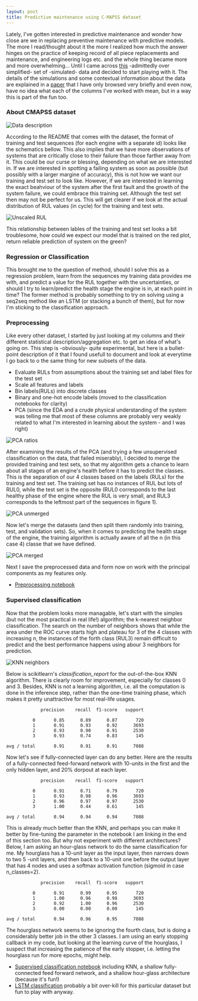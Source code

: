```yaml
---
layout: post
title: Predictive maintenance using C-MAPSS dataset
---
```


Lately, I've gotten interested in predictive maintenance and wonder how close are we in replacing preventive maintenance with predictive models. The more I read/thought about it the more I realized how much the answer hinges on the practice of keeping record of all piece replacements and maintenance, and engineering logs etc. and the whole thing became more and more overwhelming... Until I came across [this](https://ti.arc.nasa.gov/tech/dash/pcoe/prognostic-data-repository/#turbofan) -admittedly over simplified- set of -simulated- data and decided to start playing with it. The details of the simulations and some contextual information about the data are explained in a [paper](https://www.google.no/url?sa=t&rct=j&q=&esrc=s&source=web&cd=1&ved=0ahUKEwis05bV4LHWAhWKfRoKHZabAakQFggoMAA&url=https%3A%2F%2Fti.arc.nasa.gov%2Fpublications%2F154%2Fdownload%2F&usg=AFQjCNELnrsSWOvSTQlF39WXmZ9cF9ka5g) that I have only browsed very briefly and even now, have no idea what each of the columns I've worked with mean, but in a way this is part of the fun too.

### About CMAPSS dataset
![Data description](../images/2017-9-19-pdm/data_description.jpg)

According to the README that comes with the dataset, the format of training and test sequences (for each engine with a separate id) looks like the schematics bellow. This also implies that we have more observations of systems that are critically close to their failure than those farther away from it. This could be our curse or blessing, depending on what we are interested in. If we are interested in spotting a failing system as soon as possible (but possibly with a larger margine of accuracy), this is not how we want our training and test set to  look like. However, if we are interested in learning the exact beahviour of the system after the first fault and the growth of the system failure, we could embrace this training set. Although the test set then may not be perfect for us. This will get clearer if we look at the actual distribution of RUL values (in cycle) for the training and test sets.

![Unscaled RUL](../images/2017-9-19-pdm/RUL_cycle.png)

This relationship between lables of the training and test set looks a bit troublesome, how could we expect our model that is trained on the red plot, return reliable prediction of system on the green?

### Regression or Classification

This brought me to the question of method, should I solve this as a regression problem, learn from the sequences my training data provides me with, and predict a value for the RUL together with the uncertainties, or should I try to learn/predict the health stage the engine is in, at each point in time? The former method is probably something to try on solving using a seq2seq method like an LSTM (or stacking a bunch of them), but for now I'm sticking to the classification approach.

### Preprocessing
Like every other dataset, I started by just looking at my columns and their different statistical description/aggregation etc. to get an idea of what's going on. This step is -obviously- quite experimental, but here is a bullet-point description of it that I found usefull to document and look at everytime I go back to o the same thing for new subsets of the data.

- Evaluate RULs from assumptions about the training set and label files for the test set
- Scale all features and labels
- Bin labels(RULs) into discrete classes
- Binary and one-hot encode labels (moved to the classification notebooks for clarity)
- PCA (since the EDA and a crude physical understanding of the system was telling me that most of these columns are probably very weakly related to what I'm interested in learning about the system - and I was right)

![PCA ratios](../images/2017-9-19-pdm/PCA_variance_ratio.png)

After examining the results of the PCA (and trying a few unsupervised classification on the data, that failed miserably), I decided to merge the provided training and test sets, so that my algorithm gets a chance to learn about all stages of an engine's health before it has to predict the classes. This is the separation of our 4 classes based on the labels (RULs) for the training and test set. The training set has no instances of RUL but lots of RUL0, while the test set is the opposite (RUL0 corresponds to the last healthy phase of the engine where the RUL is very small, and RUL3 corresponds to the leftmost part of the sequences in figure 1).

![PCA unmerged](../images/2017-9-19-pdm/PCA_unmerged.jpg)

Now let's merge the datasets (and then split them randomly into training, test, and validation sets). So, when it comes to predicting the health stage of the engine, the training algorithm is actually aware of all the n (in this case 4) classe that we have defined.

![PCA merged](../images/2017-9-19-pdm/PCA_merged.jpg)

Next I save the preprocessed data and form now on work with the principal components as my features only.

- [Preprocessing notebook](https://github.com/asadisaghar/PdM-C-MAPSST/blob/master/play/publish/preprocessing.ipynb)

### Supervised classification
Now that the problem looks more managable, let's start with the simples (but not the most practical in real life!) algorithm; the k-nearest neighbor classification. The search on the number of neighbors shows that while the area under the ROC curve starts high and plateau for 3 of the 4 classes with increasing n, the instances of the forth class (RUL3) remain difficult to predict and the best performance happens using abour 3 neighbors for prediction.

![KNN neighbors](../images/2017-9-19-pdm/KNN_hyperparameter.png)

Below is scikitlearn's _classification_report_ for the out-of-the-box KNN algorithm. There is clearly room for improvement, especially for classes 0 and 3. Besides, KNN is not a learning algorithm, i.e. all the computation is done in the inference step, rather than the one-time training phase, which makes it pretty unattractive for most real-life usages.

                 precision    recall  f1-score   support

              0       0.85      0.89      0.87       720
              1       0.91      0.93      0.92      3693
              2       0.93      0.90      0.91      2530
              3       0.93      0.74      0.83       145

    avg / total       0.91      0.91      0.91      7088

Now let's see if  fully-connected layer can do any better. Here are the results of a fully-connected feed-forward network with 10-units in the first and the only hidden layer, and 20% dorpout at each layer.

                 precision    recall  f1-score   support

              0       0.91      0.71      0.79       720
              1       0.93      0.98      0.96      3693
              2       0.96      0.97      0.97      2530
              3       1.00      0.44      0.61       145

    avg / total       0.94      0.94      0.94      7088

This is already much better than the KNN, and perhaps you can make it better by fine-tuning the parameter in the notebook I am linking in the end of this section too. But why not experiment with different architectures? Below, I am asking an hour-glass network to do the same classification for me. My hourglass has a 10-unit layer as the input layer, then narrows down to two 5 -unit layers, and then back to a 10-unit one before the output layer that has 4 nodes and uses a softmax activation function (sigmoid in case n_classes=2). 

                 precision    recall  f1-score   support

              0       0.91      0.99      0.95       720
              1       1.00      0.96      0.98      3693
              2       0.92      1.00      0.96      2530
              3       0.00      0.00      0.00       145

    avg / total       0.94      0.96      0.95      7088

The hourglass network seems to be ignoring the fourth class, but is doing a considerably better job in the other 3 classes. I am using an early stopping callback in my code, but looking at the learning curve of the hourglass, I suspect that increasing the patience of the early stopper, i.e. letting the hourglass run for more epochs, might help.



- [Supervised classification notebook](https://github.com/asadisaghar/PdM-C-MAPSST/blob/master/play/publish/supervised_classification.ipynb) including KNN, a shallow fully-connected feed forward network, and a shallow hour-glass architecture (because it's fun!)
- [LSTM classification](https://github.com/asadisaghar/PdM-C-MAPSST/blob/master/play/publish/LSTM_classification.ipynb) probably a bit over-kill for this particular dataset but fun to play with anyway.
